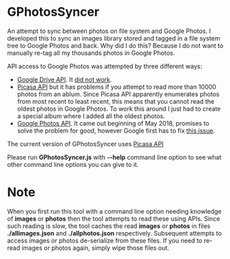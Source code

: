 # GPhotosSyncer
An attempt to sync between photos on file system and Google Photos. I developed this to sync an images library stored and tagged in a file system tree to Google Photos and back. Why did I do this? Because I do not want to manually re-tag all my thousands photos in Google Photos.

API access to Google Photos was attempted by three different ways:

* [Google Drive API](https://developers.google.com/drive/). It [did not work](https://kunnas.com/google-photos-is-a-disaster/).
* [Picasa API](https://developers.google.com/gdata/docs/2.0/basics) but it has problems if you attempt to 
  read more than 10000 photos from an ablum. Since Picasa API apparently enumerates photos from
  most recent to least recent, this means that you cannot read the oldest photos in Google Photos. To
  work this around I just had to create a special album where I added all the oldest photos. 
* [Google Photos API](https://developers.google.com/photos/library/guides/get-started). It came out beginning of May 2018, promises to solve the problem for good, however Google first has to fix [this issue](https://issuetracker.google.com/issues/79656863).

The current version of GPhotosSyncer uses [Picasa API](https://developers.google.com/gdata/docs/2.0/basics)

Please run **GPhotosSyncer.js** with **--help** command line option to see what other command line 
options you can give to it.

# Note
When you first run this tool with a command line option needing knowledge of **images** or **photos**
then the tool attempts to read these using APIs. Since such reading is slow, the tool caches the read
**images** or **photos** in files **./allimages.json** and **./allphotos.json** respectively. Subsequent
attempts to access images or photos de-serialize from these files. If you need to re-read images or
photos again, simply wipe those files out.
